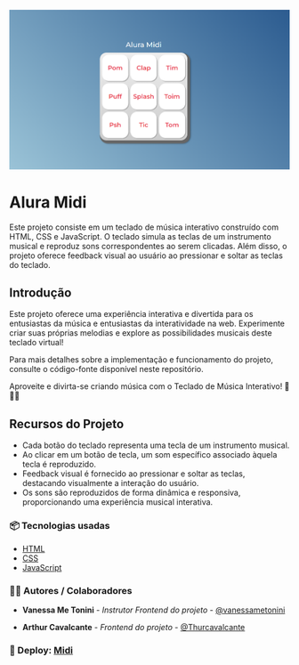![Imagem do projeto](image-1.png)

# Alura Midi
Este projeto consiste em um teclado de música interativo construído com HTML, CSS e JavaScript. O teclado simula as teclas de um instrumento musical e reproduz sons correspondentes ao serem clicadas. Além disso, o projeto oferece feedback visual ao usuário ao pressionar e soltar as teclas do teclado.

## Introdução
Este projeto oferece uma experiência interativa e divertida para os entusiastas da música e entusiastas da interatividade na web. Experimente criar suas próprias melodias e explore as possibilidades musicais deste teclado virtual!

Para mais detalhes sobre a implementação e funcionamento do projeto, consulte o código-fonte disponível neste repositório.

Aproveite e divirta-se criando música com o Teclado de Música Interativo! 🎵🎹🎶

## Recursos do Projeto
- Cada botão do teclado representa uma tecla de um instrumento musical.
- Ao clicar em um botão de tecla, um som específico associado àquela tecla é reproduzido.
- Feedback visual é fornecido ao pressionar e soltar as teclas, destacando visualmente a interação do usuário.
- Os sons são reproduzidos de forma dinâmica e responsiva, proporcionando uma experiência musical interativa.

### 📦 Tecnologias usadas
* [HTML](https://developer.mozilla.org/pt-BR/docs/Web/HTML)
* [CSS](https://developer.mozilla.org/pt-BR/docs/Web/CSS)
* [JavaScript](https://developer.mozilla.org/pt-BR/docs/Web/JavaScript)

### 👷‍♂️ Autores / Colaboradores

* **Vanessa Me Tonini** - *Instrutor Frontend do projeto* - [@vanessametonini](https://github.com/vanessametonini)

* **Arthur Cavalcante** - *Frontend do projeto* - [@Thurcavalcante](https://github.com/Thurcavalcante)

### 🔗 Deploy: [Midi](https://thurcavalcante.github.io/alura-midi/)


